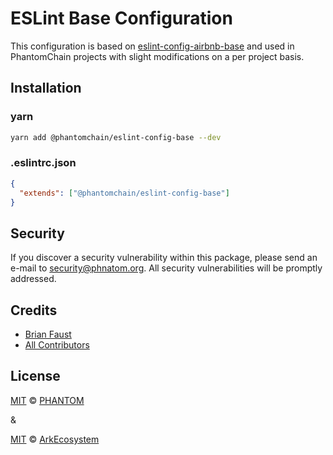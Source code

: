 # ESLint Base Configuration

This configuration is based on [eslint-config-airbnb-base](https://github.com/airbnb/javascript/tree/master/packages/eslint-config-airbnb-base) and used in PhantomChain projects with slight modifications on a per project basis.

## Installation

### yarn

```bash
yarn add @phantomchain/eslint-config-base --dev
```

### .eslintrc.json

```json
{
  "extends": ["@phantomchain/eslint-config-base"]
}
```

## Security

If you discover a security vulnerability within this package, please send an e-mail to security@phnatom.org. All security vulnerabilities will be promptly addressed.

## Credits

- [Brian Faust](https://github.com/faustbrian)
- [All Contributors](../../contributors)

## License

[MIT](LICENSE) © [PHANTOM](https://phantom.org)

&

[MIT](LICENSE) © [ArkEcosystem](https://ark.io)
